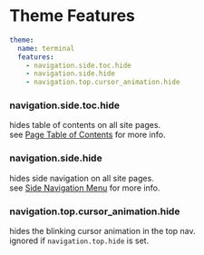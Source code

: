 # Theme Features

```yaml
theme:
  name: terminal
  features:
    - navigation.side.toc.hide
    - navigation.side.hide
    - navigation.top.cursor_animation.hide
```

### navigation.side.toc.hide  
hides table of contents on all site pages.  
see [Page Table of Contents](../configuration/index.md#page-table-of-contents) for more info.  

### navigation.side.hide  
hides side navigation on all site pages.  
see [Side Navigation Menu](../configuration/index.md#side-navigation-menu) for more info.  

### navigation.top.cursor_animation.hide  
hides the blinking cursor animation in the top nav.  
ignored if `navigation.top.hide` is set.  




